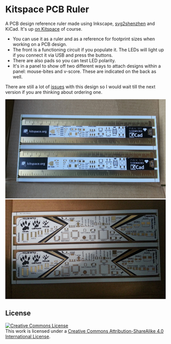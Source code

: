 # Kitspace PCB Ruler

A PCB design reference ruler made using Inkscape, [svg2shenzhen](https://github.com/badgeek/svg2shenzhen/) and KiCad. It's up [on Kitspace](https://kitspace.org/boards/github.com/monostable/ruler/) of course.

- You can use it as a ruler and as a reference for footprint sizes when working on a PCB design.
- The front is a functioning circuit if you populate it. The LEDs will light up if you connect it via USB and press the buttons.
- There are also pads so you can test LED polarity.
- It's in a panel to show off two different ways to attach designs within a panel: mouse-bites and v-score. These are indicated on the back as well.

There are still a lot of [issues](https://github.com/monostable/ruler/issues) with this design so I would wait till the next version if you are thinking about ordering one.

![](front.jpg)
![](back.jpg)

## License

<a rel="license" href="http://creativecommons.org/licenses/by-sa/4.0/"><img alt="Creative Commons License" style="border-width:0" src="https://i.creativecommons.org/l/by-sa/4.0/88x31.png" /></a><br />This work is licensed under a <a rel="license" href="http://creativecommons.org/licenses/by-sa/4.0/">Creative Commons Attribution-ShareAlike 4.0 International License</a>.
